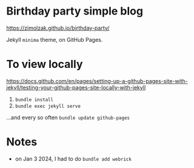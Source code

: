 # Birthday party simple blog

https://zimolzak.github.io/birthday-party/

Jekyll `minima` theme, on GitHub Pages.



# To view locally

https://docs.github.com/en/pages/setting-up-a-github-pages-site-with-jekyll/testing-your-github-pages-site-locally-with-jekyll

1. `bundle install`
2. `bundle exec jekyll serve`

...and every so often `bundle update github-pages`


# Notes

- on Jan 3 2024, I had to do `bundle add webrick`
